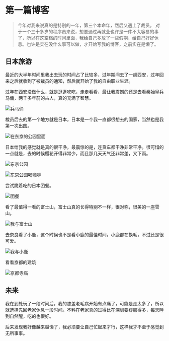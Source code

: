 # 第一篇博客



>今年对我来说真的是特别的一年，第三个本命年，然后又遇上了裁员。
>对于一个三十多岁的程序员来说，想要通过再就业也许是一件不太容易的事了，所以在这空档的时间里面，我给自己多放了一些假期，给自己好好休息。也许是实在没什么事可以做，才开始写我的博客，之前实在是懒了。

## 日本旅游
最近的大半年时间里我出去玩的时间占了比较多，过年期间去了一趟西安，过年回来之后就收到了被裁员的通知，然后就开始了我的自由职业生涯。

过年在西安没做什么，就是逛逛吃吃，走走看看，最让我震撼的还是去看秦始皇兵马俑，两千多年前的古人，真的充满了智慧。

![兵马俑](20240215_142511.webp)

裁员后去的第一个地方就是日本，日本是一个我一直都很想去的国家，当然也是我第一次出国。

![在东京的公园里面](20240323_102235.webp)

日本给我的感觉就是真的很干净，最震惊的是，连货车都干净非常干净。很可惜的一点就是，去的时候樱花开得非常少，而且那几天天气还非常差，又下雨。

![东京公园](20240323_103730.webp)

![东京公园喝咖啡](20240323_104705.webp)

尝试跪着吃的日本团餐。

![团餐](20240323_194004.webp)

看了最值得一看的富士山，富士山真的长得特别不一样，很对称，很美的一座雪山。

![我与富士山](20240324_101255.webp)

去奈良看了小鹿，这个时候也不是看小鹿的最佳时间，小鹿都在换毛，不过还是很可爱。

![我与小鹿](20240325_113554.webp)


看看京都的建筑

![京都寺庙](20240325_173830.webp)


## 未来
我在到处玩了一段时间后，我的膝盖老毛病开始有点痛了，可能是走太多了，所以就选择先回老家休息一段时间。不料在老家真的过得比在深圳要舒服得多，每天睡到自然醒，吃的也很好。

后来发现我好像越来越懒了，我必须要让自己忙起来才行，这样我才不至于感觉到无所事事。
